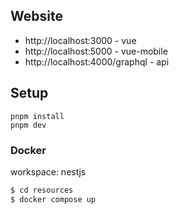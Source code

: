 ## Website
* http://localhost:3000 - vue
* http://localhost:5000 - vue-mobile
* http://localhost:4000/graphql - api

## Setup

```properties
pnpm install
pnpm dev
```


### Docker
workspace: nestjs

```bash
$ cd resources
$ docker compose up
```
